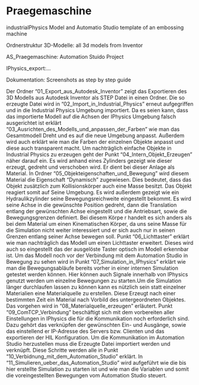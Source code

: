 
# Praegemaschine
industrialPhysics Model and Automatio Studio template of an embossing machine

Ordnerstruktur
3D-Modelle: all 3d models from Inventor

AS_Praegemaschine: Automation Stuido Project

IPhysics_export:...

Dokumentation: Screenshots as step by step guide

Der Ordner “01_Export_aus_Autodesk_Inventor” zeigt das Exportieren des 3D Modells aus Autodesk
Inventor als STEP Datei in einen Ordner. Die so erzeugte Datei wird in
“02_Import_in_Industrial_Physics” erneut aufgegriffen und in die Industrial Physics Umgebung
importiert.
Da es seien kann, dass das importierte Modell auf die Achsen der IPhysics Umgebung falsch
ausgerichtet ist erklärt “03_Ausrichten_des_Modells_und_anpassen_der_Farben” wie man das
Gesamtmodell Dreht und es auf die neue Umgebung anpasst. Außerdem wird auch erklärt wie man
die Farben der einzelnen Objekte anpasst und diese auch transparent macht.
Um nachträglich einfache Objekte in Industrial Physics zu erzeugen geht der Punkt
“04_Intern_Objekt_Erzeugen” näher darauf ein. Es wird anhand eines Zylinders gezeigt wie dieser
erzeugt, gedreht und verschoben wird. Er dient bei dieser Anlage als Material.
In Ordner “05_Objekteigenschaften_und_Bewegung” wird diesem Material die Eigenschaft
“Dynamisch” zugewiesen. Dies bedeutet, dass das Objekt zusätzlich zum Kollisionskörper auch eine
Masse besitzt. Das Objekt reagiert somit auf Seine Umgebung. Es wird außerdem gezeigt wie ein
Hydraulikzylinder seine Bewegungsreichweite eingestellt bekommt. Es wird seine Achse in die
gewünschte Position gedreht, dann die Translation entlang der gewünschten Achse eingestellt und
die Antriebsart, sowie die Bewegungsgrenzen definiert. Bei diesem Körpe r handelt es sich anders als
bei dem Material um einen Kinematischen Körper, da uns seine Masse für die Simulation nicht
weiter interessiert und er sich auch nur in seinen Grenzen entlang seiner Achse bewegen soll.
Punkt “06_Lichttaster” erklärt wie man nachträglich das Modell um einen Lichttaster erweitert.
Dieses wird auch so eingestellt das der ausgelöste Taster optisch im Modell erkennbar ist.
Um das Modell noch vor der Verbindung mit dem Automation Studio in Bewegung zu sehen wird in
Punkt “07_Simulation_in_IPhysics” erklärt wie man die Bewegungsabläufe bereits vorher in einer
internen Simulation getestet werden können. Hier können auch Signale innerhalb von IPhysics
genutzt werden um einzelne Bewegungen zu starten.Um die Simulation länger durchlaufen lassen zu können kann es nützlich sein statt einzelner
Materialien eine Materialquelle zu erstellen. Diese Erzeugt nach einer bestimmten Zeit ein Material
nach Vorbild des untergeordneten Objektes. Das vorgehen wird in “08_Materialquelle_erzeugen”
erläutert.
Punkt “09_ComTCP_Verbindung” beschäftigt sich mit dem vorbereiten aller Einstellungen in IPhysics
die für die Kommunikation noch erforderlich sind. Dazu gehört das verknüpfen der gewünschten Ein-
und Ausgänge, sowie das einstellend er IP-Adresse des Servers bzw. Clienten und das exportieren
der HIL Konfiguration.
Um die Kommunikation im Automation Studio herzustellen muss die Erzeugte Datei importiert
werden und verknüpft. Diese Schritte werden alle in Punkt
“10_Verbidnung_mit_dem_Automation_Studio” erklärt.
In “11_Simulieren_ueber_das_Automation_Studio” wird aufgeführt wie die bis hier erstellte
Simulation zu starten ist und wie man die Variablen und somit die voreingestellten Bewegungen vom
Automation Studio steuert.
